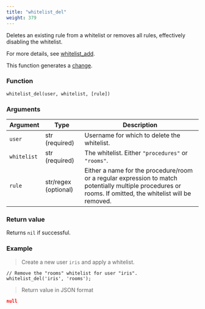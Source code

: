 ```yaml
---
title: "whitelist_del"
weight: 379
---
```


Deletes an existing rule from a whitelist or removes all rules, effectively disabling the whitelist.

For more details, see [whitelist_add](../whitelist_add).

This function generates a [change](../../overview/changes).

### Function

`whitelist_del(user, whitelist, [rule])`

### Arguments

Argument    | Type                  | Description
----------- | --------------------- | -----------
`user`      | str (required)        | Username for which to delete the whitelist.
`whitelist` | str (required)        | The whitelist. Either `"procedures"` or `"rooms"`.
`rule`      | str/regex (optional)  | Either a name for the procedure/room or a regular expression to match potentially multiple procedures or rooms. If omitted, the whitelist will be removed.

### Return value

Returns `nil` if successful.

### Example

> Create a new user `iris` and apply a whitelist.

```thingsdb,syntax_only,@t
// Remove the "rooms" whitelist for user "iris".
whitelist_del('iris', 'rooms');
```

> Return value in JSON format

```json
null
```
